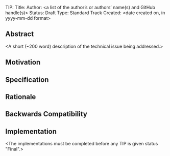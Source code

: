 TIP: <to be assigned>
Title: <TIP title>
Author: <a list of the author’s or authors’ name(s) and GitHub handle(s)>
Status: Draft
Type: Standard Track
Created: <date created on, in yyyy-mm-dd format>

## Abstract
<A short (~200 word) description of the technical issue being addressed.>

## Motivation
<The motivation is critical for TIPs that want to change the TRON protocol. 
It should clearly explain why the existing protocol is inadequate to address the problem that the TIP solves.>

## Specification
<The technical specification should describe the syntax and semantics of any new feature.>

## Rationale
<The rationale fleshes out the specification by describing why particular design decisions were made.>

## Backwards Compatibility
<All TIPs that introduce backward incompatibilities must include a section describing these incompatibilities and their severity.>

## Implementation
<The implementations must be completed before any TIP is given status "Final".>
